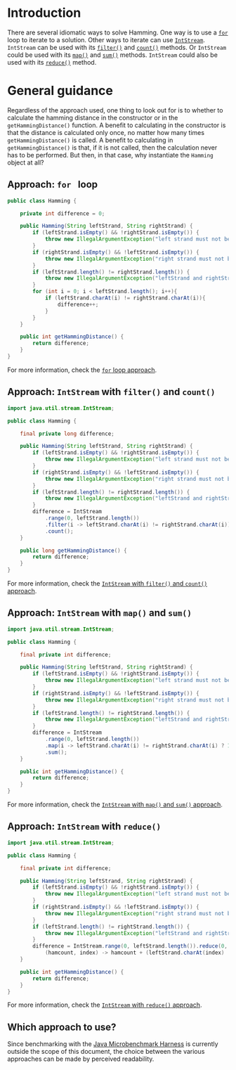 # Introduction

There are several idiomatic ways to solve Hamming.
One way is to use a [`for`][for] loop to iterate to a solution.
Other ways to iterate can use [`IntStream`][intstream].
`IntStream` can be used with its [`filter()`][filter] and [`count()`][count] methods.
Or `IntStream` could be used with its [`map()`][map] and [`sum()`][sum] methods.
`IntStream` could also be used with its [`reduce()`][reduce] method.

# General guidance

Regardless of the approach used, one thing to look out for is to whether to calculate the hamming distance
in the constructor or in the `getHammingDistance()` function.
A benefit to calculating in the constructor is that the distance is calculated only once,
no matter how many times `getHammingDistance()` is called.
A benefit to calculating in `getHammingDistance()` is that, if it is not called,
then the calculation never has to be performed.
But then, in that case, why instantiate the `Hamming` object at all?

## Approach: `for ` loop

```java
public class Hamming {

    private int difference = 0;

    public Hamming(String leftStrand, String rightStrand) {
        if (leftStrand.isEmpty() && !rightStrand.isEmpty()) {
            throw new IllegalArgumentException("left strand must not be empty.");
        }
        if (rightStrand.isEmpty() && !leftStrand.isEmpty()) {
            throw new IllegalArgumentException("right strand must not be empty.");
        }
        if (leftStrand.length() != rightStrand.length()) {
            throw new IllegalArgumentException("leftStrand and rightStrand must be of equal length.");
        }
        for (int i = 0; i < leftStrand.length(); i++){
            if (leftStrand.charAt(i) != rightStrand.charAt(i)){
                difference++;
            }
        }
    }

    public int getHammingDistance() {
        return difference;
    }
}
```

For more information, check the [`for` loop approach][approach-for-loop].

## Approach: `IntStream` with `filter()` and `count()`

```java
import java.util.stream.IntStream;

public class Hamming {

    final private long difference;

    public Hamming(String leftStrand, String rightStrand) {
        if (leftStrand.isEmpty() && !rightStrand.isEmpty()) {
            throw new IllegalArgumentException("left strand must not be empty.");
        }
        if (rightStrand.isEmpty() && !leftStrand.isEmpty()) {
            throw new IllegalArgumentException("right strand must not be empty.");
        }
        if (leftStrand.length() != rightStrand.length()) {
            throw new IllegalArgumentException("leftStrand and rightStrand must be of equal length.");
        }
        difference = IntStream
            .range(0, leftStrand.length())
            .filter(i -> leftStrand.charAt(i) != rightStrand.charAt(i))
            .count();
    }

    public long getHammingDistance() {
        return difference;
    }
}
```

For more information, check the [`IntStream` with `filter()` and `count()` approach][approach-intstream-filter-count].

## Approach: `IntStream` with `map()` and `sum()`

```java
import java.util.stream.IntStream;

public class Hamming {

    final private int difference;

    public Hamming(String leftStrand, String rightStrand) {
        if (leftStrand.isEmpty() && !rightStrand.isEmpty()) {
            throw new IllegalArgumentException("left strand must not be empty.");
        }
        if (rightStrand.isEmpty() && !leftStrand.isEmpty()) {
            throw new IllegalArgumentException("right strand must not be empty.");
        }
        if (leftStrand.length() != rightStrand.length()) {
            throw new IllegalArgumentException("leftStrand and rightStrand must be of equal length.");
        }
        difference = IntStream
            .range(0, leftStrand.length())
            .map(i -> leftStrand.charAt(i) != rightStrand.charAt(i) ? 1 : 0)
            .sum();
    }

    public int getHammingDistance() {
        return difference;
    }
}
```

For more information, check the [`IntStream` with `map()` and `sum()` approach][approach-intstream-map-sum].

## Approach: `IntStream` with `reduce()`

```java
import java.util.stream.IntStream;

public class Hamming {

    final private int difference;

    public Hamming(String leftStrand, String rightStrand) {
        if (leftStrand.isEmpty() && !rightStrand.isEmpty()) {
            throw new IllegalArgumentException("left strand must not be empty.");
        }
        if (rightStrand.isEmpty() && !leftStrand.isEmpty()) {
            throw new IllegalArgumentException("right strand must not be empty.");
        }
        if (leftStrand.length() != rightStrand.length()) {
            throw new IllegalArgumentException("leftStrand and rightStrand must be of equal length.");
        }
        difference = IntStream.range(0, leftStrand.length()).reduce(0,
            (hamcount, index) -> hamcount + (leftStrand.charAt(index) != rightStrand.charAt(index) ? 1 : 0));
    }

    public int getHammingDistance() {
        return difference;
    }
}
```

For more information, check the [`IntStream` with `reduce()` approach][approach-intstream-reduce].

## Which approach to use?

Since benchmarking with the [Java Microbenchmark Harness][jmh] is currently outside the scope of this document,
the choice between the various approaches can be made by perceived readability.

[for]: https://docs.oracle.com/javase/tutorial/java/nutsandbolts/for.html
[intstream]: https://docs.oracle.com/javase/8/docs/api/java/util/stream/IntStream.html
[filter]: https://docs.oracle.com/javase/8/docs/api/java/util/stream/IntStream.html#filter-java.util.function.IntPredicate-
[count]: https://docs.oracle.com/javase/8/docs/api/java/util/stream/IntStream.html#count--
[map]: https://docs.oracle.com/javase/8/docs/api/java/util/stream/IntStream.html#map-java.util.function.IntUnaryOperator-
[sum]: https://docs.oracle.com/javase/8/docs/api/java/util/stream/IntStream.html#sum--
[reduce]: https://docs.oracle.com/javase/8/docs/api/java/util/stream/IntStream.html#reduce-int-java.util.function.IntBinaryOperator-
[approach-for-loop]:  https://exercism.org/tracks/java/exercises/hamming/approaches/for-loop
[approach-intstream-filter-count]:  https://exercism.org/tracks/java/exercises/hamming/approaches/intstream-filter-count
[approach-intstream-map-sum]:  https://exercism.org/tracks/java/exercises/hamming/approaches/intstream-map-sum
[approach-intstream-reduce]:  https://exercism.org/tracks/java/exercises/hamming/approaches/intstream-reduce
[jmh]: https://github.com/openjdk/jmh
